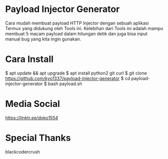 # Payload Injector Generator
Cara mudah membuat payload HTTP Injector dengan sebuah aplikasi Termux yang didukung oleh Tools ini. Kelebihan dari Tools ini adalah mampu membuat 5 macam payload dalam hitungan detik dan juga bisa input manual bug yang kita ingin gunakan.

# Cara Install
$ apt update && apt upgrade
$ apt install python2 git curl
$ git clone https://github.com/kyo1337/payload-injector-generator
$ cd payload-injector-generator
$ bash payload.sh

# Media Social
https://linktr.ee/doko1554

# Special Thanks
blackcodercrush